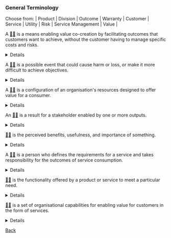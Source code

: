 ### General Terminology

Choose from: 
| Product | Division | Outcome | Warranty | Customer | Service | Utility | Risk | Service Management | Value |

A [:woman_shrugging:](/answers/service.md) is a means enabling value co-creation by facilitating outcomes that customers want to achieve, without the customer having to manage specific costs and risks.
<details>
  A service is a means enabling value co-creation by facilitating outcomes that customers want to achieve, without the customer having to manage specific costs and risks.
</details>

A [:man_shrugging:](/answers/risk.md) is a possible event that could cause harm or loss, or make it more difficult to achieve objectives.
<details>
A risk is a possible event that could cause harm or loss, or make it more difficult to achieve objectives.
</details>

A [:woman_shrugging:](/answers/product.md) is a configuration of an organisation's resources designed to offer value for a consumer.
<details>
A product is a configuration of an organisation's resources designed to offer value for a consumer.
</details>

An [:man_shrugging:](/answers/outcome.md) is a result for a stakeholder enabled by one or more outputs.
<details>
An outcome is a result for a stakeholder enabled by one or more outputs.
</details>

[:woman_shrugging:](/answers/value.md) is the perceived benefits, usefulness, and importance of something.
<details>
Value.md is the perceived benefits, usefulness, and importance of something.
</details>

A [:man_shrugging:](/answers/customer.md) is a person who defines the requirements for a service and takes responsibility for the outcomes of service consumption.
<details>
A customer is a person who defines the requirements for a service and takes responsibility for the outcomes of service consumption.
</details>

[:woman_shrugging:](/answers/utility.md) is the functionality offered by a product or service to meet a particular need.
<details>
Utility is the functionality offered by a product or service to meet a particular need.
</details>

[:man_shrugging:](/answers/ServiceManagement.md) is a set of organisational capabilities for enabling value for customers in the form of services.
<details>
Service Management is a set of organisational capabilities for enabling value for customers in the form of services.
</details>

[Back](README.md)
